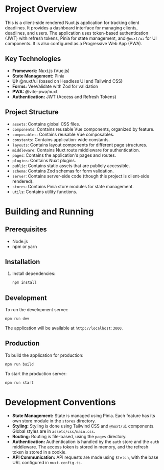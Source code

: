 # Project Overview

This is a client-side rendered Nuxt.js application for tracking client deadlines. It provides a dashboard interface for managing clients, deadlines, and users. The application uses token-based authentication (JWT) with refresh tokens, Pinia for state management, and `@nuxt/ui` for UI components. It is also configured as a Progressive Web App (PWA).

## Key Technologies

*   **Framework:** Nuxt.js (Vue.js)
*   **State Management:** Pinia
*   **UI:** @nuxt/ui (based on Headless UI and Tailwind CSS)
*   **Forms:** VeeValidate with Zod for validation
*   **PWA:** @vite-pwa/nuxt
*   **Authentication:** JWT (Access and Refresh Tokens)

## Project Structure

*   `assets`: Contains global CSS files.
*   `components`: Contains reusable Vue components, organized by feature.
*   `composables`: Contains reusable Vue composables.
*   `constants`: Contains application-wide constants.
*   `layouts`: Contains layout components for different page structures.
*   `middleware`: Contains Nuxt route middleware for authentication.
*   `pages`: Contains the application's pages and routes.
*   `plugins`: Contains Nuxt plugins.
*   `public`: Contains static assets that are publicly accessible.
*   `schema`: Contains Zod schemas for form validation.
*   `server`: Contains server-side code (though this project is client-side rendered).
*   `stores`: Contains Pinia store modules for state management.
*   `utils`: Contains utility functions.

# Building and Running

## Prerequisites

*   Node.js
*   npm or yarn

## Installation

1.  Install dependencies:
    ```bash
    npm install
    ```

## Development

To run the development server:

```bash
npm run dev
```

The application will be available at `http://localhost:3000`.

## Production

To build the application for production:

```bash
npm run build
```

To start the production server:

```bash
npm run start
```

# Development Conventions

*   **State Management:** State is managed using Pinia. Each feature has its own store module in the `stores` directory.
*   **Styling:** Styling is done using Tailwind CSS and `@nuxt/ui` components. Global styles are in `assets/css/main.css`.
*   **Routing:** Routing is file-based, using the `pages` directory.
*   **Authentication:** Authentication is handled by the `auth` store and the `auth` middleware. The access token is stored in memory, and the refresh token is stored in a cookie.
*   **API Communication:** API requests are made using `$fetch`, with the base URL configured in `nuxt.config.ts`.